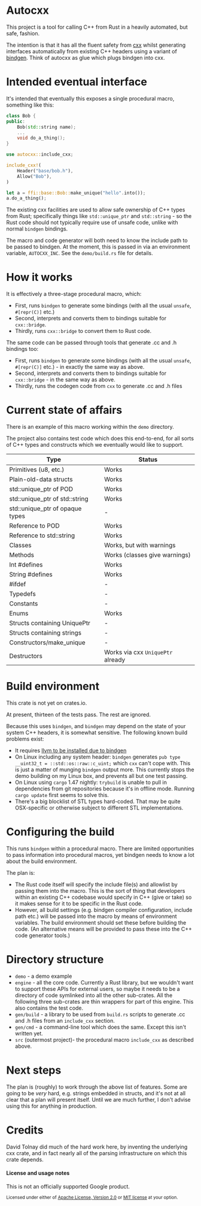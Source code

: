 # Autocxx

This project is a tool for calling C++ from Rust in a heavily automated, but safe, fashion.

The intention is that it has all the fluent safety from [cxx](https://github.com/dtolnay/cxx) whilst generating interfaces automatically from existing C++ headers using a variant of [bindgen](https://docs.rs/bindgen/0.54.1/bindgen/). Think of autocxx as glue which plugs bindgen into cxx.

# Intended eventual interface

It's intended that eventually this exposes a single procedural macro, something like this:

```cpp
class Bob {
public:
    Bob(std::string name);
    ...
    void do_a_thing();
}
```

```rust
use autocxx::include_cxx;

include_cxx!(
    Header("base/bob.h"),
    Allow("Bob"),
)

let a = ffi::base::Bob::make_unique("hello".into());
a.do_a_thing();
```

The existing cxx facilities are used to allow safe ownership of C++ types from Rust; specifically things like `std::unique_ptr` and `std::string` - so the Rust code should not typically require use of unsafe code, unlike with normal `bindgen` bindings.

The macro and code generator will both need to know the include path to be passed to bindgen. At the moment, this is passed in via an
environment variable, `AUTOCXX_INC`. See the `demo/build.rs` file for details.

# How it works

It is effectively a three-stage procedural macro, which:

* First, runs `bindgen` to generate some bindings (with all the usual `unsafe`, `#[repr(C)]` etc.)
* Second, interprets and converts them to bindings suitable for `cxx::bridge`.
* Thirdly, runs `cxx::bridge` to convert them to Rust code.

The same code can be passed through tools that generate .cc and .h bindings too:

* First, runs `bindgen` to generate some bindings (with all the usual `unsafe`, `#[repr(C)]` etc.) - in exactly the same way as above.
* Second, interprets and converts them to bindings suitable for `cxx::bridge` - in the same way as above.
* Thirdly, runs the codegen code from `cxx` to generate .cc and .h files

# Current state of affairs

There is an example of this macro working within the `demo` directory.

The project also contains test code which does this end-to-end, for all sorts of C++ types and constructs which we eventually would like to support.

| Type | Status |
| ---- | ------ |
| Primitives (u8, etc.) | Works |
| Plain-old-data structs | Works |
| std::unique_ptr of POD | Works |
| std::unique_ptr of std::string | Works |
| std::unique_ptr of opaque types | - |
| Reference to POD | Works |
| Reference to std::string | Works |
| Classes | Works, but with warnings |
| Methods | Works (classes give warnings) |
| Int #defines | Works |
| String #defines | Works |
| #ifdef | - |
| Typedefs | - |
| Constants | - |
| Enums | Works |
| Structs containing UniquePtr | - |
| Structs containing strings | - |
| Constructors/make_unique | - |
| Destructors | Works via cxx `UniquePtr` already |

# Build environment

This crate is not yet on crates.io.

At present, thirteen of the tests pass. The rest are ignored.

Because this uses `bindgen`, and `bindgen` may depend on the state of your system C++ headers, it is somewhat sensitive. The following known build problems exist:

* It requires [llvm to be installed due to bindgen](https://rust-lang.github.io/rust-bindgen/print.html#requirements)
* On Linux including any system header: `bindgen` generates `pub type __uint32_t = ::std::os::raw::c_uint;` which `cxx` can't cope with. This is just a matter of munging `bindgen` output more. This currently stops the demo building on my Linux box, and prevents all but one test passing.
* On Linux using `cargo` 1.47 nightly: `trybuild` is unable to pull in dependencies from git repositories because it's in offline mode. Running `cargo update` first seems to solve this.
* There's a big blocklist of STL types hard-coded. That may be quite OSX-specific or otherwise subject to different STL implementations.

# Configuring the build

This runs `bindgen` within a procedural macro. There are limited opportunities to pass information into procedural macros, yet bindgen needs to know a lot about the build environment.

The plan is:
* The Rust code itself will specify the include file(s) and allowlist by passing them into the macro. This is the sort of thing that developers within an existing C++ codebase would specify in C++ (give or take) so it makes sense for it to be specific in the Rust code.
* However, all build settings (e.g. bindgen compiler configuration, include path etc.) will be passed into the macro by means of environment variables. The build environment should set these before building the code. (An alternative means will be provided to pass these into the C++ code generator tools.)

# Directory structure

* `demo` - a demo example
* `engine` - all the core code. Currently a Rust library, but we wouldn't want to support
  these APIs for external users, so maybe it needs to be a directory of code symlinked
  into all the other sub-crates. All the following three sub-crates are thin wrappers
  for part of this engine. This also contains the test code.
* `gen/build` - a library to be used from `build.rs` scripts to generate .cc and .h
  files from an `include_cxx` section.
* `gen/cmd` - a command-line tool which does the same. Except this isn't written yet.
* `src` (outermost project)- the procedural macro `include_cxx` as described above.

# Next steps

The plan is (roughly) to work through the above list of features. Some are going to be _very_ hard, e.g. strings embedded in structs, and it's not at all clear that a plan will present itself. Until we are much further, I don't advise using this for anything in production.

# Credits

David Tolnay did much of the hard work here, by inventing the underlying cxx crate, and in fact nearly all of the parsing infrastructure on which this crate depends.

#### License and usage notes

This is not an officially supported Google product.

<sup>
Licensed under either of <a href="LICENSE-APACHE">Apache License, Version
2.0</a> or <a href="LICENSE-MIT">MIT license</a> at your option.
</sup>

